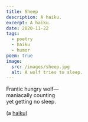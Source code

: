 ```yaml
---
title: Sheep
description: A haiku.
excerpt: A haiku.
date: 2020-11-22
tags:
  - poetry
  - haiku
  - humor
poem: true
image:
  src: /images/sheep.jpg
  alt: A wolf tries to sleep.
---
```


Frantic hungry wolf—  
maniacally counting  
yet getting no sleep.

(a [haiku](https://poets.org/glossary/haiku))
